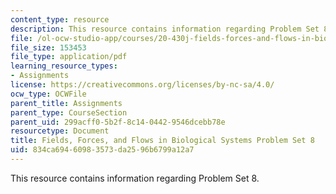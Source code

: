 ```yaml
---
content_type: resource
description: This resource contains information regarding Problem Set 8.
file: /ol-ocw-studio-app/courses/20-430j-fields-forces-and-flows-in-biological-systems-fall-2015/834ca69460983573da2596b6799a12a7_MIT20_430JF15_PS8_NotGrad.pdf
file_size: 153453
file_type: application/pdf
learning_resource_types:
- Assignments
license: https://creativecommons.org/licenses/by-nc-sa/4.0/
ocw_type: OCWFile
parent_title: Assignments
parent_type: CourseSection
parent_uid: 299acff0-5b2f-8c14-0442-9546dcebb78e
resourcetype: Document
title: Fields, Forces, and Flows in Biological Systems Problem Set 8
uid: 834ca694-6098-3573-da25-96b6799a12a7
---
```

This resource contains information regarding Problem Set 8.